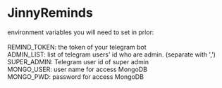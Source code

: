 # JinnyReminds

environment variables you will need to set in prior:<br />
<br />
REMIND_TOKEN: the token of your telegram bot<br />
ADMIN_LIST: list of telegram users' id who are admin. (separate with ',')<br />
SUPER_ADMIN: Telegram user id of super  admin<br />
MONGO_USER: user name for access MongoDB<br />
MONGO_PWD: password for access MongoDB<br />
